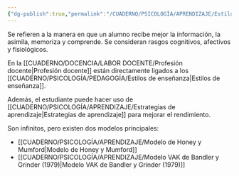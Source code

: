 ```yaml
---
{"dg-publish":true,"permalink":"/CUADERNO/PSICOLOGÍA/APRENDIZAJE/Estilos de aprendizaje/"}
---
```


Se refieren a la manera en que un alumno recibe mejor la información, la asimila, memoriza y comprende. Se consideran rasgos cognitivos, afectivos y fisiológicos.

En la [[CUADERNO/DOCENCIA/LABOR DOCENTE/Profesión docente\|Profesión docente]] están directamente ligados a los [[CUADERNO/PSICOLOGÍA/PEDAGOGÍA/Estilos de enseñanza\|Estilos de enseñanza]].

Además, el estudiante puede hacer uso de [[CUADERNO/PSICOLOGÍA/APRENDIZAJE/Estrategias de aprendizaje\|Estrategias de aprendizaje]] para mejorar el rendimiento.

Son infinitos, pero existen dos modelos principales:
- [[CUADERNO/PSICOLOGÍA/APRENDIZAJE/Modelo de Honey y Mumford\|Modelo de Honey y Mumford]]
- [[CUADERNO/PSICOLOGÍA/APRENDIZAJE/Modelo VAK de Bandler y Grinder (1979)\|Modelo VAK de Bandler y Grinder (1979)]]